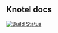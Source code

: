 ## Knotel docs

[![Build Status](https://circleci.com/gh/knotel/knotel-docs.png?circle-token=ce1998df21c537def605b4d13bd4c7b85b73d2f8)](https://circleci.com/gh/knotel/knotel-docs)
